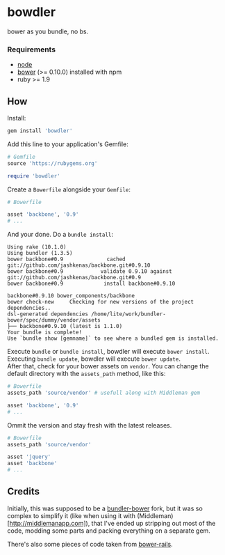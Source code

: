 bowdler
==============

bower as you bundle, no bs.

### Requirements

* [node](http://nodejs.org)
* [bower](https://github.com/bower/bower) (>= 0.10.0) installed with npm
* ruby >= 1.9

## How

Install:

```ruby
gem install 'bowdler'
```

Add this line to your application's Gemfile:

```ruby
# Gemfile
source 'https://rubygems.org'

require 'bowdler'
```

Create a `Bowerfile` alongside your `Gemfile`:

```ruby
# Bowerfile

asset 'backbone', '0.9'
# ...
```

And your done. Do a `bundle install`:

```
Using rake (10.1.0)
Using bundler (1.3.5)
bower backbone#0.9              cached git://github.com/jashkenas/backbone.git#0.9.10
bower backbone#0.9            validate 0.9.10 against git://github.com/jashkenas/backbone.git#0.9
bower backbone#0.9             install backbone#0.9.10

backbone#0.9.10 bower_components/backbone
bower check-new     Checking for new versions of the project dependencies..
dsl-generated dependencies /home/lite/work/bundler-bower/spec/dummy/vendor/assets
├── backbone#0.9.10 (latest is 1.1.0)
Your bundle is complete!
Use `bundle show [gemname]` to see where a bundled gem is installed.
```

Execute `bundle` or `bundle install`, bowdler will execute `bower install`. Executing `bundle update`, bowdler will execute `bower update`.  
After that, check for your bower assets on `vendor`. You can change the default directory with the `assets_path` method, like this:

```ruby
# Bowerfile
assets_path 'source/vendor' # usefull along with Middleman gem

asset 'backbone', '0.9'
# ...
```

Ommit the version and stay fresh with the latest releases.

```ruby
# Bowerfile
assets_path 'source/vendor'

asset 'jquery'
asset 'backbone'
# ...
```

## Credits

Initially, this was supposed to be a [bundler-bower](https://github.com/LTe/bundler-bower) fork,
but it was so complex to simplify it (like when using it with (Middleman)[http://middlemanapp.com]),
that I've ended up stripping out most of the code, modding some parts and packing everything on a
separate gem.

There's also some pieces of code taken from [bower-rails](https://github.com/42dev/bower-rails).